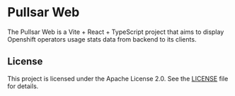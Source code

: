 # Pullsar Web

The Pullsar Web is a Vite + React + TypeScript project that aims to display
Openshift operators usage stats data from backend to its clients.

## License

This project is licensed under the Apache License 2.0. See the [LICENSE](LICENSE) file for details.
